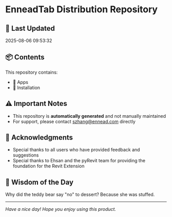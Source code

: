 # EnneadTab Distribution Repository

## 📅 Last Updated
2025-08-06 09:53:32



## 📦 Contents
This repository contains:
- 📂 Apps
- 📂 Installation

## ⚠️ Important Notes
- This repository is **automatically generated** and not manually maintained
- For support, please contact szhang@ennead.com directly

## 🙏 Acknowledgments
- Special thanks to all users who have provided feedback and suggestions
- Special thanks to Ehsan and the pyRevit team for providing the foundation for the Revit Extension

## 💭 Wisdom of the Day
Why did the teddy bear say "no" to dessert? Because she was stuffed.

---
*Have a nice day! Hope you enjoy using this product.*
